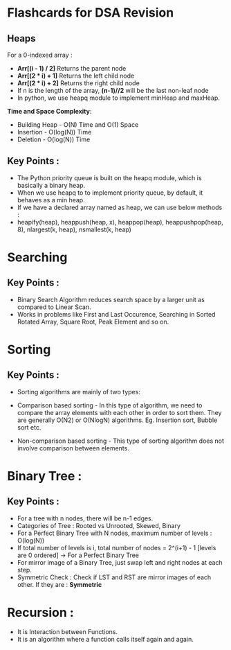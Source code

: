 # Flashcards for DSA Revision 

## Heaps

For a 0-indexed array : 

- **Arr[(i - 1) / 2]**	Returns the parent node
- **Arr[(2 * i) + 1]**	Returns the left child node
- **Arr[(2 * i) + 2]**	Returns the right child node
- If n is the length of the array, **(n-1)//2** will be the last non-leaf node
- In python, we use heapq module to implement minHeap and maxHeap.

**Time and Space Complexity**:
- Building Heap - O(N) Time and O(1) Space
- Insertion - O(log(N)) Time
- Deletion - O(log(N)) Time


## Key Points : 

- The Python priority queue is built on the heapq module, which is basically a binary heap.
- When we use heapq to to implement priority queue, by default, it behaves as a min heap.
- If we have a declared array named as heap, we can use below methods : 
- heapify(heap), heappush(heap, x), heappop(heap), heappushpop(heap, 8), nlargest(k, heap), nsmallest(k, heap)



# Searching 

## Key Points : 
- Binary Search Algorithm reduces search space by a larger unit as compared to Linear Scan.
- Works in problems like First and Last Occurence, Searching in Sorted Rotated Array, Square Root, Peak Element and so on.


# Sorting


## Key Points : 

* Sorting algorithms are mainly of two types:

* Comparison based sorting - In this type of algorithm, we need to compare the array elements with each other in order to sort them. They are generally O(N2) or O(NlogN) algorithms. Eg. Insertion sort, Bubble sort etc.  
* Non-comparison based sorting - This type of sorting algorithm does not involve comparison between elements.


# Binary Tree : 

## Key Points : 
- For a tree with n nodes, there will be n-1 edges.
- Categories of Tree : Rooted vs Unrooted, Skewed, Binary
- For a Perfect Binary Tree with N nodes, maximum number of levels : O(log(N))
- If total number of levels is i, total number of nodes = 2^(i+1) - 1 [levels are 0 ordered] -> For a Perfect Binary Tree
- For mirror image of a Binary Tree, just swap left and right nodes at each step.
- Symmetric Check : Check if LST and RST are mirror images of each other. If they are : **Symmetric**

# Recursion : 

- It is Interaction between Functions.
- It is an algorithm where a function calls itself again and again.
